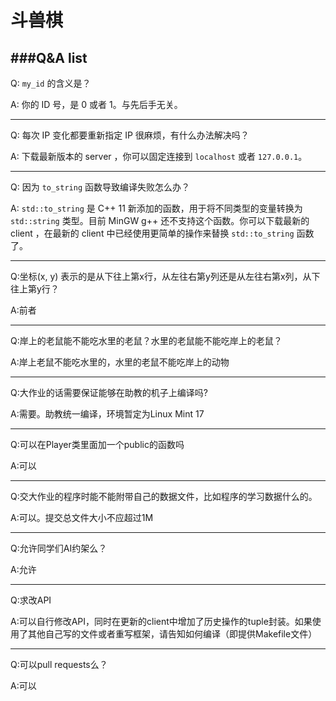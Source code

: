 斗兽棋
======

###Q&A list
----

Q: `my_id` 的含义是？

A: 你的 ID 号，是 0 或者 1。与先后手无关。

----

Q: 每次 IP 变化都要重新指定 IP 很麻烦，有什么办法解决吗？

A: 下载最新版本的 server ，你可以固定连接到 `localhost` 或者 `127.0.0.1`。

----

Q: 因为 `to_string` 函数导致编译失败怎么办？

A: `std::to_string` 是 C++ 11 新添加的函数，用于将不同类型的变量转换为 `std::string` 类型。目前 MinGW g++ 还不支持这个函数。你可以下载最新的 client ，在最新的 client 中已经使用更简单的操作来替换 `std::to_string` 函数了。

----

Q:坐标(x, y) 表示的是从下往上第x行，从左往右第y列还是从左往右第x列，从下往上第y行？

A:前者

----

Q:岸上的老鼠能不能吃水里的老鼠？水里的老鼠能不能吃岸上的老鼠？

A:岸上老鼠不能吃水里的，水里的老鼠不能吃岸上的动物

----

Q:大作业的话需要保证能够在助教的机子上编译吗?

A:需要。助教统一编译，环境暂定为Linux Mint 17

----

Q:可以在Player类里面加一个public的函数吗

A:可以

----


Q:交大作业的程序时能不能附带自己的数据文件，比如程序的学习数据什么的。

A:可以。提交总文件大小不应超过1M

----

Q:允许同学们AI约架么？

A:允许

----

Q:求改API

A:可以自行修改API，同时在更新的client中增加了历史操作的tuple封装。如果使用了其他自己写的文件或者重写框架，请告知如何编译（即提供Makefile文件）

----

Q:可以pull requests么？

A:可以
